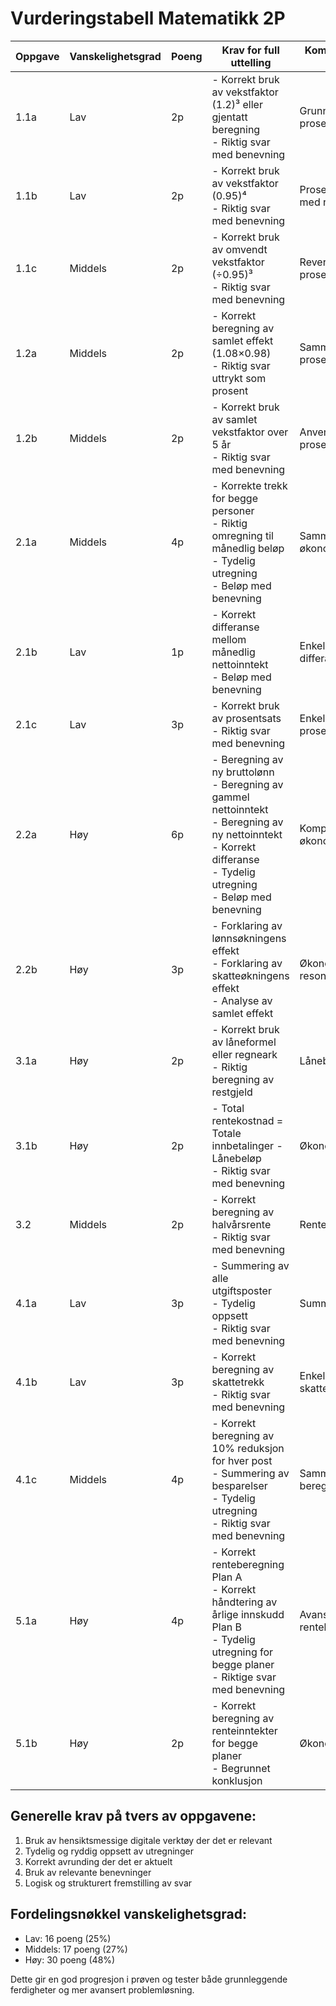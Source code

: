 # Vurderingstabell Matematikk 2P

| Oppgave | Vanskelighetsgrad | Poeng | Krav for full uttelling | Kompetanse som testes |
|---------|------------------|--------|------------------------|---------------------|
| 1.1a | Lav | 2p | - Korrekt bruk av vekstfaktor (1.2)³ eller gjentatt beregning<br>- Riktig svar med benevning | Grunnleggende prosentregning |
| 1.1b | Lav | 2p | - Korrekt bruk av vekstfaktor (0.95)⁴<br>- Riktig svar med benevning | Prosentregning med reduksjon |
| 1.1c | Middels | 2p | - Korrekt bruk av omvendt vekstfaktor (÷0.95)³<br>- Riktig svar med benevning | Reversert prosentregning |
| 1.2a | Middels | 2p | - Korrekt beregning av samlet effekt (1.08×0.98)<br>- Riktig svar uttrykt som prosent | Sammensatt prosentregning |
| 1.2b | Middels | 2p | - Korrekt bruk av samlet vekstfaktor over 5 år<br>- Riktig svar med benevning | Anvendt prosentregning |
| 2.1a | Middels | 4p | - Korrekte trekk for begge personer<br>- Riktig omregning til månedlig beløp<br>- Tydelig utregning<br>- Beløp med benevning | Sammensatt økonomiregning |
| 2.1b | Lav | 1p | - Korrekt differanse mellom månedlig nettoinntekt<br>- Beløp med benevning | Enkel differanseberegning |
| 2.1c | Lav | 3p | - Korrekt bruk av prosentsats<br>- Riktig svar med benevning | Enkel prosentberegning |
| 2.2a | Høy | 6p | - Beregning av ny bruttolønn<br>- Beregning av gammel nettoinntekt<br>- Beregning av ny nettoinntekt<br>- Korrekt differanse<br>- Tydelig utregning<br>- Beløp med benevning | Kompleks økonomianalyse |
| 2.2b | Høy | 3p | - Forklaring av lønnsøkningens effekt<br>- Forklaring av skatteøkningens effekt<br>- Analyse av samlet effekt | Økonomisk resonnement |
| 3.1a | Høy | 2p | - Korrekt bruk av låneformel eller regneark<br>- Riktig beregning av restgjeld | Låneberegning |
| 3.1b | Høy | 2p | - Total rentekostnad = Totale innbetalinger - Lånebeløp<br>- Riktig svar med benevning | Økonomisk analyse |
| 3.2 | Middels | 2p | - Korrekt beregning av halvårsrente<br>- Riktig svar med benevning | Renteberegning |
| 4.1a | Lav | 3p | - Summering av alle utgiftsposter<br>- Tydelig oppsett<br>- Riktig svar med benevning | Summering |
| 4.1b | Lav | 3p | - Korrekt beregning av skattetrekk<br>- Riktig svar med benevning | Enkel skatteberegning |
| 4.1c | Middels | 4p | - Korrekt beregning av 10% reduksjon for hver post<br>- Summering av besparelser<br>- Tydelig utregning<br>- Riktig svar med benevning | Sammensatt beregning |
| 5.1a | Høy | 4p | - Korrekt renteberegning Plan A<br>- Korrekt håndtering av årlige innskudd Plan B<br>- Tydelig utregning for begge planer<br>- Riktige svar med benevning | Avansert renteberegning |
| 5.1b | Høy | 2p | - Korrekt beregning av renteinntekter for begge planer<br>- Begrunnet konklusjon | Økonomisk analyse |

## Generelle krav på tvers av oppgavene:
1. Bruk av hensiktsmessige digitale verktøy der det er relevant
2. Tydelig og ryddig oppsett av utregninger
3. Korrekt avrunding der det er aktuelt
4. Bruk av relevante benevninger
5. Logisk og strukturert fremstilling av svar

## Fordelingsnøkkel vanskelighetsgrad:
- Lav: 16 poeng (25%)
- Middels: 17 poeng (27%)
- Høy: 30 poeng (48%)

Dette gir en god progresjon i prøven og tester både grunnleggende ferdigheter og mer avansert problemløsning.